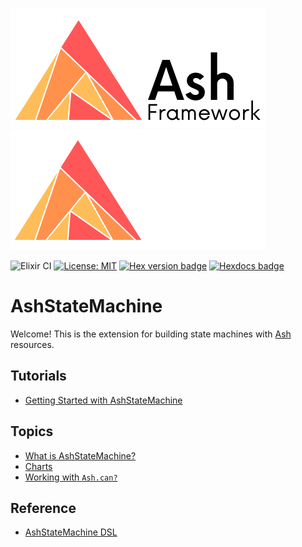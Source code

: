 ![Logo](https://github.com/ash-project/ash/blob/main/logos/cropped-for-header-black-text.png?raw=true#gh-light-mode-only)
![Logo](https://github.com/ash-project/ash/blob/main/logos/cropped-for-header-white-text.png?raw=true#gh-dark-mode-only)

![Elixir CI](https://github.com/ash-project/ash_state_machine/workflows/CI/badge.svg)
[![License: MIT](https://img.shields.io/badge/License-MIT-yellow.svg)](https://opensource.org/licenses/MIT)
[![Hex version badge](https://img.shields.io/hexpm/v/ash_state_machine.svg)](https://hex.pm/packages/ash_state_machine)
[![Hexdocs badge](https://img.shields.io/badge/docs-hexdocs-purple)](https://hexdocs.pm/ash_state_machine)

# AshStateMachine

Welcome! This is the extension for building state machines with [Ash](https://hexdocs.pm/ash_state_machine) resources.

## Tutorials

- [Getting Started with AshStateMachine](documentation/tutorials/getting-started-with-ash-state-machine.md)

## Topics

- [What is AshStateMachine?](documentation/topics/what-is-ash-state-machine.md)
- [Charts](documentation/topics/charts.md)
- [Working with `Ash.can?`](documentation/topics/working-with-ash-can.md)

## Reference

- [AshStateMachine DSL](documentation/dsls/DSL:-AshStateMachine.md)

